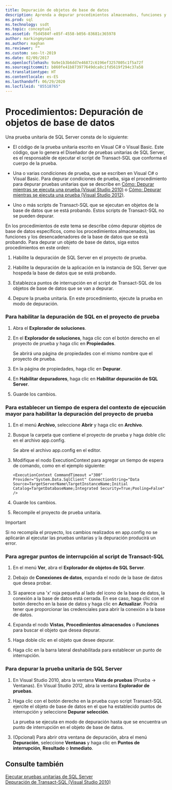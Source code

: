 ```yaml
---
title: Depuración de objetos de base de datos
description: Aprenda a depurar procedimientos almacenados, funciones y desencadenadores. Vea cómo activar la depuración, establecer puntos de interrupción y ejecutar una prueba unitaria de SQL Server en modo de depuración.
ms.prod: sql
ms.technology: ssdt
ms.topic: conceptual
ms.assetid: f5d4584f-e85f-4558-b056-83681c365978
author: markingmyname
ms.author: maghan
ms.reviewer: “”
ms.custom: seo-lt-2019
ms.date: 02/09/2017
ms.openlocfilehash: 9a9e1b3b6dd7e46872c6196ef3257805c1f5a72f
ms.sourcegitcommit: b860fe41b873977649dca8c1fd5619f294c37a58
ms.translationtype: HT
ms.contentlocale: es-ES
ms.lasthandoff: 06/29/2020
ms.locfileid: "85518765"
---
```

# <a name="how-to--debug-database-objects"></a>Procedimientos:  Depuración de objetos de base de datos

Una prueba unitaria de SQL Server consta de lo siguiente:  
  
-   El código de la prueba unitaria escrito en Visual C\# o Visual Basic. Este código, que lo genera el Diseñador de pruebas unitarias de SQL Server, es el responsable de ejecutar el script de Transact\-SQL que conforma el cuerpo de la prueba.  
  
-   Una o varias condiciones de prueba, que se escriben en Visual C\# o Visual Basic. Para depurar condiciones de prueba, siga el procedimiento para depurar pruebas unitarias que se describe en [Cómo: Depurar mientras se ejecuta una prueba (Visual Studio 2010)](https://msdn.microsoft.com/library/ms182484(VS.100).aspx) o [Cómo: Depurar mientras se ejecuta una prueba (Visual Studio 2012)](https://msdn.microsoft.com/library/ms182484.aspx).  
  
-   Uno o más scripts de Transact\-SQL que se ejecutan en objetos de la base de datos que se está probando. Estos scripts de Transact\-SQL no se pueden depurar.  
  
En los procedimientos de este tema se describe cómo depurar objetos de base de datos específicos, como los procedimientos almacenados, las funciones y los desencadenadores de la base de datos que se está probando. Para depurar un objeto de base de datos, siga estos procedimientos en este orden:  
  
1.  Habilite la depuración de SQL Server en el proyecto de prueba.  
  
2.  Habilite la depuración de la aplicación en la instancia de SQL Server que hospeda la base de datos que se está probando.  
  
3.  Establezca puntos de interrupción en el script de Transact\-SQL de los objetos de base de datos que se van a depurar.  
  
4.  Depure la prueba unitaria. En este procedimiento, ejecute la prueba en modo de depuración.  
  
### <a name="to-enable-sql-debugging-on-your-test-project"></a>Para habilitar la depuración de SQL en el proyecto de prueba  
  
1.  Abra el **Explorador de soluciones**.  
  
2.  En el **Explorador de soluciones**, haga clic con el botón derecho en el proyecto de prueba y haga clic en **Propiedades**.  
  
    Se abrirá una página de propiedades con el mismo nombre que el proyecto de prueba.  
  
3.  En la página de propiedades, haga clic en **Depurar**.  
  
4.  En **Habilitar depuradores**, haga clic en **Habilitar depuración de SQL Server**.  
  
5.  Guarde los cambios.  
  
### <a name="to-set-an-increased-execution-context-timeout-to-enable-debugging-for-your-test-project"></a>Para establecer un tiempo de espera del contexto de ejecución mayor para habilitar la depuración del proyecto de prueba  
  
1.  En el menú **Archivo**, seleccione **Abrir** y haga clic en **Archivo**.  
  
2.  Busque la carpeta que contiene el proyecto de prueba y haga doble clic en el archivo app.config.  
  
    Se abre el archivo app.config en el editor.  
  
3.  Modifique el nodo ExecutionContext para agregar un tiempo de espera de comando, como en el ejemplo siguiente:  
  
    ```  
    <ExecutionContext CommandTimeout ="300" Provider="System.Data.SqlClient" ConnectionString="Data Source=TargetServerName\TargetInstanceName;Initial Catalog=TargetDatabaseName;Integrated Security=True;Pooling=False" />  
    ```  
  
4.  Guarde los cambios.  
  
5.  Recompile el proyecto de prueba unitaria.  
  
> [!IMPORTANT]  
> Si no recompila el proyecto, los cambios realizados en app.config no se aplicarán al ejecutar las pruebas unitarias y la depuración producirá un error.  
  
### <a name="to-add-breakpoints-to-your-transact-sql-script"></a>Para agregar puntos de interrupción al script de Transact\-SQL  
  
1.  En el menú **Ver**, abra el **Explorador de objetos de SQL Server**.  
  
2.  Debajo de **Conexiones de datos**, expanda el nodo de la base de datos que desea probar.  
  
3.  Si aparece una 'x' roja pequeña al lado del icono de la base de datos, la conexión a la base de datos está cerrada. En ese caso, haga clic con el botón derecho en la base de datos y haga clic en **Actualizar**. Podría tener que proporcionar las credenciales para abrir la conexión a la base de datos.  
  
4.  Expanda el nodo **Vistas**, **Procedimientos almacenados** o **Funciones** para buscar el objeto que desea depurar.  
  
5.  Haga doble clic en el objeto que desee depurar.  
  
6.  Haga clic en la barra lateral deshabilitada para establecer un punto de interrupción.  
  
### <a name="to-debug-your-sql-server-unit-test"></a>Para depurar la prueba unitaria de SQL Server  
  
1.  En Visual Studio 2010, abra la ventana **Vista de pruebas** (Prueba -> Ventanas). En Visual Studio 2012, abra la ventana **Explorador de pruebas**.  
  
2.  Haga clic con el botón derecho en la prueba cuyo script Transact\-SQL ejercite el objeto de base de datos en el que ha establecido puntos de interrupción y seleccione **Depurar selección**.  
  
    La prueba se ejecuta en modo de depuración hasta que se encuentra un punto de interrupción en el objeto de base de datos.  
  
3.  (Opcional) Para abrir otra ventana de depuración, abra el menú **Depuración**, seleccione **Ventanas** y haga clic en **Puntos de interrupción**, **Resultado** o **Inmediato**.  
  
## <a name="see-also"></a>Consulte también  
[Ejecutar pruebas unitarias de SQL Server](../ssdt/running-sql-server-unit-tests.md)  
[Depuración de Transact-SQL (Visual Studio 2010)](https://go.microsoft.com/fwlink/?LinkId=163975)  
  
